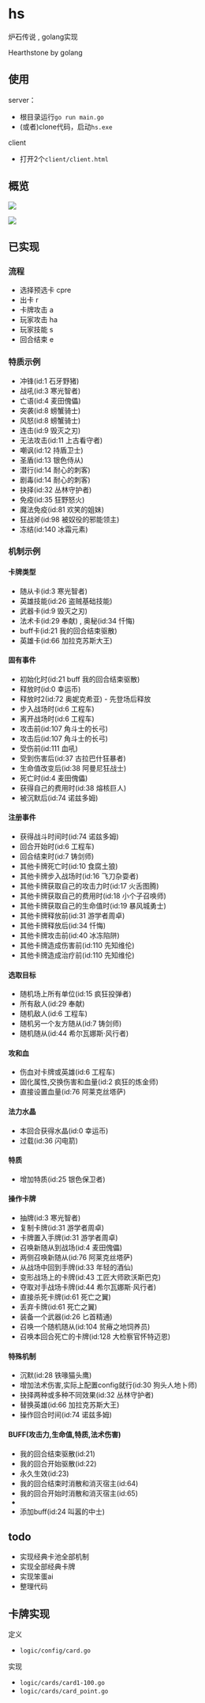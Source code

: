# hs
炉石传说 , golang实现

Hearthstone by golang

## 使用

server：
- 根目录运行`go run main.go`
- (或者)clone代码，启动`hs.exe`

client
- 打开2个`client/client.html`

## 概览

![](./example/overview/1.png)

![](./example/overview/2.png)

## 已实现

### 流程

- 选择预选卡 cpre
- 出卡 r
- 卡牌攻击 a
- 玩家攻击 ha
- 玩家技能 s
- 回合结束 e

### 特质示例

- 冲锋(id:1 石牙野猪)
- 战吼(id:3 寒光智者)
- 亡语(id:4 麦田傀儡)
- 突袭(id:8 螃蟹骑士)
- 风怒(id:8 螃蟹骑士)
- 连击(id:9 毁灭之刃)
- 无法攻击(id:11 上古看守者)
- 嘲讽(id:12 持盾卫士)
- 圣盾(id:13 银色侍从)
- 潜行(id:14 耐心的刺客)
- 剧毒(id:14 耐心的刺客)
- 抉择(id:32 丛林守护者)
- 免疫(id:35 狂野怒火)
- 魔法免疫(id:81 欢笑的姐妹)
- 狂战斧(id:98 被奴役的邪能领主)
- 冻结(id:140 冰霜元素)

### 机制示例

#### 卡牌类型
- 随从卡(id:3 寒光智者)
- 英雄技能(id:26 盗贼基础技能)
- 武器卡(id:9 毁灭之刃)
- 法术卡(id:29 奉献) , 奥秘(id:34 忏悔)
- buff卡(id:21 我的回合结束驱散)
- 英雄卡(id:66 加拉克苏斯大王)

#### 固有事件
- 初始化时(id:21 buff 我的回合结束驱散)
- 释放时(id:0 幸运币)
- 释放时2(id:72 奥妮克希亚) - 先登场后释放
- 步入战场时(id:6 工程车)
- 离开战场时(id:6 工程车)
- 攻击前(id:107 角斗士的长弓)
- 攻击后(id:107 角斗士的长弓)
- 受伤前(id:111 血吼)
- 受到伤害后(id:37 古拉巴什狂暴者)
- 生命值改变后(id:38 阿曼尼狂战士)
- 死亡时(id:4 麦田傀儡)
- 获得自己的费用时(id:38 熔核巨人)
- 被沉默后(id:74 诺兹多姆)

#### 注册事件
- 获得战斗时间时(id:74 诺兹多姆)
- 回合开始时(id:6 工程车)
- 回合结束时(id:7 铸剑师)
- 其他卡牌死亡时(id:10 食腐土狼)
- 其他卡牌步入战场时(id:16 飞刀杂耍者)
- 其他卡牌获取自己的攻击力时(id:17 火舌图腾)
- 其他卡牌获取自己的费用时(id:18 小个子召唤师)
- 其他卡牌获取自己的生命值时(id:19 暴风城勇士)
- 其他卡牌释放前(id:31 游学者周卓)
- 其他卡牌释放后(id:34 忏悔)
- 其他卡牌攻击前(id:40 冰冻陷阱)
- 其他卡牌造成伤害前(id:110 先知维伦)
- 其他卡牌造成治疗前(id:110 先知维伦)

#### 选取目标
- 随机场上所有单位(id:15 疯狂投弹者)
- 所有敌人(id:29 奉献)
- 随机敌人(id:6 工程车)
- 随机另一个友方随从(id:7 铸剑师)
- 随机随从(id:44 希尔瓦娜斯·风行者)
 
#### 攻和血
- 伤血对卡牌或英雄(id:6 工程车)
- 固化属性,交换伤害和血量(id:2 疯狂的炼金师)
- 直接设置血量(id:76 阿莱克丝塔萨)

#### 法力水晶
- 本回合获得水晶(id:0 幸运币)
- 过载(id:36 闪电箭)

#### 特质
- 增加特质(id:25 银色保卫者)

#### 操作卡牌
- 抽牌(id:3 寒光智者)
- 复制卡牌(id:31 游学者周卓)
- 卡牌置入手牌(id:31 游学者周卓)
- 召唤新随从到战场(id:4 麦田傀儡)
- 两侧召唤新随从(id:76 阿莱克丝塔萨)
- 从战场中回到手牌(id:33 年轻的酒仙)
- 变形战场上的卡牌(id:43 工匠大师欧沃斯巴克)
- 夺取对手战场卡牌(id:44 希尔瓦娜斯·风行者)
- 直接杀死卡牌(id:61 死亡之翼)
- 丢弃卡牌(id:61 死亡之翼)
- 装备一个武器(id:26 匕首精通)
- 召唤一个随机随从(id:104 贫瘠之地饲养员)
- 召唤本回合死亡的卡牌(id:128 大检察官怀特迈恩)

#### 特殊机制
- 沉默(id:28 铁喙猫头鹰)
- 增加法术伤害,实际上配置config就行(id:30 狗头人地卜师)
- 抉择两种或多种不同效果(id:32 丛林守护者)
- 替换英雄(id:66 加拉克苏斯大王)
- 操作回合时间(id:74 诺兹多姆)

#### BUFF(攻击力,生命值,特质,法术伤害)
- 我的回合结束驱散(id:21)
- 我的回合开始驱散(id:22)
- 永久生效(id:23)
- 我的回合结束时消散和消灭宿主(id:64)
- 我的回合开始时消散和消灭宿主(id:65)
- 
- 添加buff(id:24 叫嚣的中士)

## todo
- 实现经典卡池全部机制
- 实现全部经典卡牌
- 实现笨蛋ai
- 整理代码

## 卡牌实现

定义
- `logic/config/card.go`

实现
- `logic/cards/card1-100.go`
- `logic/cards/card_point.go`
